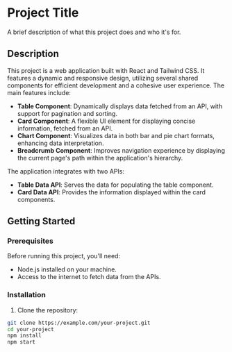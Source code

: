 # Project Title

A brief description of what this project does and who it's for.

## Description

This project is a web application built with React and Tailwind CSS. It features a dynamic and responsive design, utilizing several shared components for efficient development and a cohesive user experience. The main features include:

- **Table Component**: Dynamically displays data fetched from an API, with support for pagination and sorting.
- **Card Component**: A flexible UI element for displaying concise information, fetched from an API.
- **Chart Component**: Visualizes data in both bar and pie chart formats, enhancing data interpretation.
- **Breadcrumb Component**: Improves navigation experience by displaying the current page's path within the application's hierarchy.

The application integrates with two APIs:
- **Table Data API**: Serves the data for populating the table component.
- **Card Data API**: Provides the information displayed within the card components.

## Getting Started

### Prerequisites

Before running this project, you'll need:
- Node.js installed on your machine.
- Access to the internet to fetch data from the APIs.

### Installation
1. Clone the repository:
```bash
git clone https://example.com/your-project.git
cd your-project
npm install
npm start